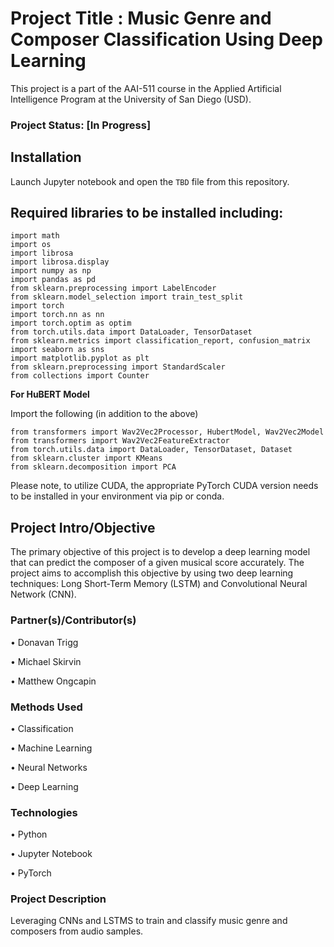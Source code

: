 # Project Title : Music Genre and Composer Classification Using Deep Learning
This project is a part of the AAI-511 course in the Applied Artificial Intelligence Program at the University of San Diego (USD). 

### Project Status: [In Progress]

## Installation

Launch Jupyter notebook and open the `TBD` file from this repository. 

## Required libraries to be installed including:

    import math
    import os
    import librosa
    import librosa.display
    import numpy as np
    import pandas as pd
    from sklearn.preprocessing import LabelEncoder
    from sklearn.model_selection import train_test_split
    import torch
    import torch.nn as nn
    import torch.optim as optim
    from torch.utils.data import DataLoader, TensorDataset
    from sklearn.metrics import classification_report, confusion_matrix
    import seaborn as sns
    import matplotlib.pyplot as plt
    from sklearn.preprocessing import StandardScaler
    from collections import Counter

**For HuBERT Model**

Import the following (in addition to the above)

    from transformers import Wav2Vec2Processor, HubertModel, Wav2Vec2Model
    from transformers import Wav2Vec2FeatureExtractor
    from torch.utils.data import DataLoader, TensorDataset, Dataset
    from sklearn.cluster import KMeans
    from sklearn.decomposition import PCA

Please note, to utilize CUDA, the appropriate PyTorch CUDA version needs to be installed in your environment via pip or conda.
  
## Project Intro/Objective

The primary objective of this project is to develop a deep learning model that can predict the composer of a given musical score accurately. The project aims to accomplish this objective by using two deep learning techniques: Long Short-Term Memory (LSTM) and Convolutional Neural Network (CNN).

### Partner(s)/Contributor(s)

•	Donavan Trigg

•	Michael Skirvin

•	Matthew Ongcapin


### Methods Used

•	Classification

•	Machine Learning

•	Neural Networks

•	Deep Learning


### Technologies

•	Python

•	Jupyter Notebook

•	PyTorch


### Project Description

Leveraging CNNs and LSTMS to train and classify music genre and composers from audio samples.
